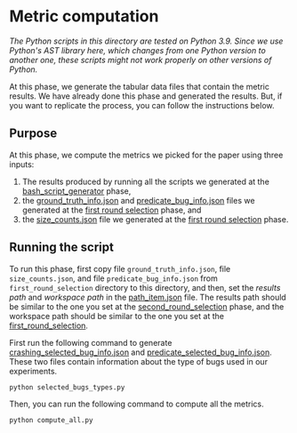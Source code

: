 # Metric computation

*The Python scripts in this directory are tested on Python 3.9.
Since we use Python's AST library here, which changes from
one Python version to another one, these scripts might not work
properly on other versions of Python.* 

At this phase, we generate the tabular data 
files that contain the metric results.
We have already done this phase and generated the results.
But, if you want to replicate the process, you can
follow the instructions below.

## Purpose

At this phase, we compute the metrics we picked for 
the paper using three inputs:
1. The results produced by running all the scripts we generated at
the [bash_script_generator](/bash_script_generator) phase,
2. the [ground_truth_info.json](/first_round_selection/ground_truth_info.json) and
[predicate_bug_info.json](/first_round_selection/predicate_bug_info.json) files
we generated at the
[first round selection](/first_round_selection) phase, and 
3. the [size_counts.json](/first_round_selection/size_counts.json)
file we generated at the [first round selection](/first_round_selection) phase.

## Running the script

To run this phase, first copy file `ground_truth_info.json`, file
`size_counts.json`, and file `predicate_bug_info.json`
from `first_round_selection` directory to this directory, and
then, set the *results path* and *workspace path*
in the [path_item.json](path_item.json) file. The results path should be similar to the one you set 
at the [second_round_selection](/second_round_selection) phase, and
the workspace path should be similar to the one you set at
the [first_round_selection](/first_round_selection).

First run the following command to generate [crashing_selected_bug_info.json](crashing_selected_bug_info.json)
and [predicate_selected_bug_info.json](predicate_selected_bug_info.json).
These two files contain information about the type of bugs used in our experiments.

```
python selected_bugs_types.py
```

Then, you can run the following command to compute all the metrics.

```
python compute_all.py
```

